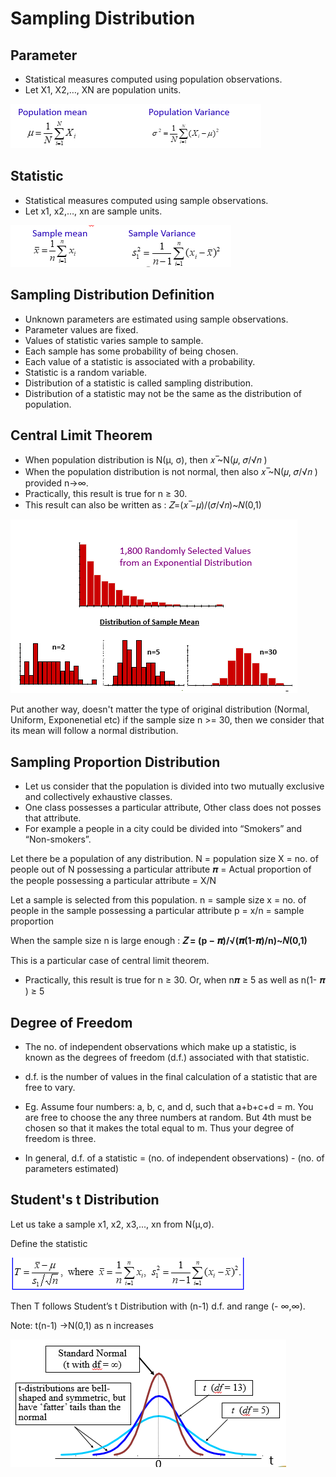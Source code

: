 # Sampling Distribution

## Parameter

* Statistical measures computed using population observations.
* Let X1, X2,…, XN are population units.

![Parameter](images/Population.png)

## Statistic

* Statistical measures computed using sample observations.
* Let x1, x2,…, xn are sample units.

![Statistics](images/Sample.png)

## Sampling Distribution Definition

* Unknown parameters are estimated using sample observations.
* Parameter values are fixed.
* Values of statistic varies sample to sample.
* Each sample has some probability of being chosen.
* Each value of a statistic is associated with a probability.
* Statistic is a random variable.
* Distribution of a statistic is called sampling distribution.
* Distribution of a statistic may not be the same as the distribution of population.

## Central Limit Theorem

* When population distribution is N(μ, σ), then 𝑥 ̅~N(𝜇, 𝜎/√𝑛 )
* When the population distribution is not normal, then also 𝑥 ̅~N(𝜇, 𝜎/√𝑛 ) provided n→∞.
* Practically, this result is true for n ≥ 30.
* This result can also be written as :
𝑍=(𝑥 ̅−𝜇)/(𝜎/√𝑛)~𝑁(0,1)

![Central Limit](images/CentralLimit.png)

Put another way, doesn't matter the type of original distribution (Normal, Uniform, Exponenetial etc) if the sample size n >= 30, then we consider that its mean will follow a normal distribution.

## Sampling Proportion Distribution

* Let us consider that the population is divided into two mutually exclusive and collectively exhaustive classes.
* One class possesses a particular attribute, Other class does not posses that attribute.
* For example a people in a city could be divided into “Smokers” and “Non-smokers”.

Let there be a population of any distribution.
N = population size
X = no. of people out of N possessing a particular attribute
𝝅 = Actual proportion of the people possessing a particular attribute = X/N

Let a sample is selected from this population.
n = sample size
x = no. of people in the sample possessing a particular attribute
p =  x/n = sample proportion

When the sample size n is large enough :
**𝑍 = (p − 𝝅)/√(𝝅(1-𝝅)/n)~𝑁(0,1)**

This is a particular case of central limit theorem.

* Practically, this result is true for n ≥ 30. Or, when n𝝅 ≥ 5 as well as   n(1- 𝝅 ) ≥ 5

## Degree of Freedom

* The no. of independent observations which make up a statistic, is known as the degrees of freedom (d.f.) associated with that statistic.
* d.f. is the number of values in the final calculation of a statistic that are free to vary.
* Eg.
    Assume four numbers: a, b, c, and d, such that a+b+c+d = m.
    You are free to choose the any three numbers at random. But 4th  must be chosen so that it makes the total equal to m. Thus your degree of freedom is three.

* In general, d.f. of a statistic = (no. of independent observations)  -  (no.  of parameters estimated)

## Student's t Distribution

Let us take a sample x1, x2, x3,..., xn from N(μ,σ).

Define the statistic

![TDisribution](images/TDistribution.png)

Then T follows Student’s t Distribution with (n-1) d.f. and range (- ∞,∞).

Note: t(n-1) →N(0,1)  as  n  increases

![TDisribution2](images/TDistribution2.png)
